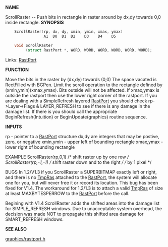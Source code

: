 
**NAME**

ScrollRaster -- Push bits in rectangle in raster around by
dx,dy towards 0,0 inside rectangle.
**SYNOPSIS**

```c
    ScrollRaster(rp, dx, dy, xmin, ymin, xmax, ymax)
                 A1  D0  D1  D2    D3    D4    D5

    void ScrollRaster
         (struct RastPort *, WORD, WORD, WORD, WORD, WORD, WORD);

```
Links: [RastPort](_00AF.md) 

**FUNCTION**

Move the bits in the raster by (dx,dy) towards (0,0)
The space vacated is RectFilled with BGPen.
Limit the scroll operation to the rectangle defined
by (xmin,ymin)(xmax,ymax). Bits outside will not be
affected. If xmax,ymax is outside the rastport then use
the lower right corner of the rastport.
If you are dealing with a SimpleRefresh layered [RastPort](_00AF.md) you
should check rp-&#062;Layer-&#062;Flags &#038; LAYER_REFRESH to see if
there is any damage in the damage list.  If there is you should
call the appropriate BeginRefresh(Intuition) or BeginUpdate(graphics)
routine sequence.

**INPUTS**

rp - pointer to a [RastPort](_00AF.md) structure
dx,dy are integers that may be postive, zero, or negative
xmin,ymin - upper left of bounding rectangle
xmax,ymax - lower right of bounding rectangle

EXAMPLE
ScrollRaster(rp,0,1)    /* shift raster up by one row */
ScrollRaster(rp,-1,-1)  /* shift raster down and to the right */
/* by 1 pixel                         */

BUGS
In 1.2/V1.3 if you ScrollRaster a SUPERBITMAP exactly left or
right, and there is no [TmpRas](_00AF.md) attached to the [RastPort](_00AF.md), the system
will allocate one for you, but will never free it or record its
location. This bug has been fixed for V1.4.  The workaround for
1.2/1.3 is to attach a valid [TmpRas](_00AF.md) of size at least
MAXBYTESPERROW to the [RastPort](_00AF.md) before the call.

Begining with V1.4 ScrollRaster adds the shifted areas into the
damage list for SIMPLE_REFRESH windows. Due to unacceptable
system overhead, the decision was made NOT to propagate this
shifted area damage for SMART_REFRESH windows.

**SEE ALSO**

[graphics/rastport.h](_00AF.md)
